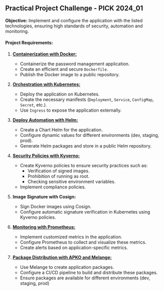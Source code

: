 ## Practical Project Challenge - PICK 2024_01

**Objective:** Implement and configure the application with the listed technologies, ensuring high standards of security, automation and monitoring.

#### Project Requirements:

1. [**Containerization with Docker:**](https://github.com/lucas-92/LINUXtips-PICK/blob/main/docs/1.%20Containerization%20with%20Docker.md) 
   - Containerize the password management application.
   - Create an efficient and secure `Dockerfile`.
   - Publish the Docker image to a public repository.

2. [**Orchestration with Kubernetes:**](https://github.com/lucas-92/LINUXtips-PICK/blob/main/docs/2.%20Orchestration%20with%20Kubernetes.md)
   - Deploy the application on Kubernetes.
   - Create the necessary manifests (`Deployment`, `Service`, `ConfigMap`, `Secret`, etc.).
   - Use `Ingress` to expose the application externally.

3. [**Deploy Automation with Helm:**](https://github.com/lucas-92/LINUXtips-PICK/blob/main/docs/3.%20Deploy%20Automation%20with%20Helm.md)
   - Create a Chart Helm for the application.
   - Configure dynamic values ​​for different environments (dev, staging, prod).
   - Generate Helm packages and store in a public Helm repository.

4. [**Security Policies with Kyverno:**](https://github.com/lucas-92/LINUXtips-PICK/blob/main/docs/4.%20Security%20Policies%20with%20Kyverno.md)
   - Create Kyverno policies to ensure security practices such as:
     - Verification of signed images.
     - Prohibition of running as root.
     - Checking sensitive environment variables.
   - Implement compliance policies.

5. **Image Signature with Cosign:**
   - Sign Docker images using Cosign.
   - Configure automatic signature verification in Kubernetes using Kyverno policies.

6. [**Monitoring with Prometheus:**](https://github.com/lucas-92/LINUXtips-PICK/blob/main/docs/6.%20Monitoring%20with%20Prometheus.md)
   - Implement customized metrics in the application.
   - Configure Prometheus to collect and visualize these metrics.
   - Create alerts based on application-specific metrics.

7. [**Package Distribution with APKO and Melange:**](https://github.com/lucas-92/LINUXtips-PICK/blob/main/docs/7.%20Package%20Distribution%20with%20APKO%20and%20Melange.md)
   - Use Melange to create application packages.
   - Configure a CI/CD pipeline to build and distribute these packages.
   - Ensure packages are available for different environments (dev, staging, prod)
